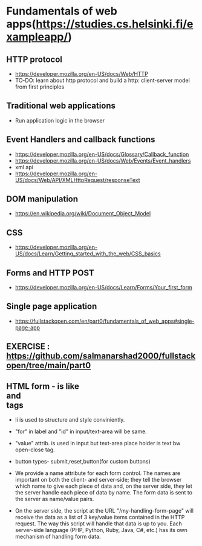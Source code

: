 # Fundamentals of web apps(https://studies.cs.helsinki.fi/exampleapp/)

## HTTP protocol

- https://developer.mozilla.org/en-US/docs/Web/HTTP
- TO-DO: learn about http protocol and build a http: client-server model from first principles

## Traditional web applications

- Run application logic in the browser

## Event Handlers and callback functions

- https://developer.mozilla.org/en-US/docs/Glossary/Callback_function
- https://developer.mozilla.org/en-US/docs/Web/Events/Event_handlers
- xml api
- https://developer.mozilla.org/en-US/docs/Web/API/XMLHttpRequest/responseText

## DOM manipulation

- https://en.wikipedia.org/wiki/Document_Object_Model

## CSS

- https://developer.mozilla.org/en-US/docs/Learn/Getting_started_with_the_web/CSS_basics

## Forms and HTTP POST

- https://developer.mozilla.org/en-US/docs/Learn/Forms/Your_first_form

## Single page application

- https://fullstackopen.com/en/part0/fundamentals_of_web_apps#single-page-app

## EXERCISE : https://github.com/salmanarshad2000/fullstackopen/tree/main/part0

## HTML form - is like <div> and <section> tags

- li is used to structure and style conviniently.
- "for" in label and "id" in input/text-area will be same.
- "value" attrib. is used in input but text-area place holder is text bw open-close tag.
- button types- submit,reset,button(for custom buttons)

- We provide a name attribute for each form control. The names are important on both the client- and server-side; they tell the browser which name to give each piece of data and, on the server side, they let the server handle each piece of data by name. The form data is sent to the server as name/value pairs.

- On the server side, the script at the URL "/my-handling-form-page" will receive the data as a list of 3 key/value items contained in the HTTP request. The way this script will handle that data is up to you. Each server-side language (PHP, Python, Ruby, Java, C#, etc.) has its own mechanism of handling form data.

